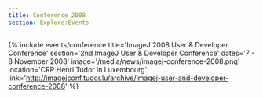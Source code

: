 ```yaml
---
title: Conference 2008
section: Explore:Events
---
```


{% include events/conference title='ImageJ 2008 User & Developer Conference' section='2nd ImageJ User & Developer Conference' dates='7 - 8 November 2008' image='/media/news/imagej-conference-2008.png' location='CRP Henri Tudor in Luxembourg' link='http://imagejconf.tudor.lu/archive/imagej-user-and-developer-conference-2008' %}
